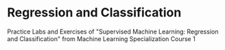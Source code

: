 # Regression and Classification

Practice Labs and Exercises of "Supervised Machine Learning: Regression and Classification" from Machine Learning Specialization Course 1
